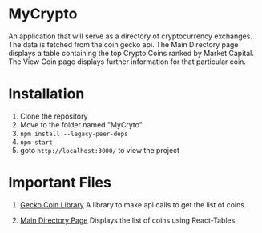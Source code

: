 # MyCrypto

An application that will serve as a directory of cryptocurrency exchanges.
The data is fetched from the coin gecko api.
The Main Directory page displays a table containing the top Crypto Coins ranked by Market Capital.
The View Coin page displays further information for that particular coin.

# Installation

1. Clone the repository
2. Move to the folder named "MyCryto"
3. `npm install --legacy-peer-deps`
4. `npm start`
5. goto `http://localhost:3000/` to view the project

# Important Files

1. [Gecko Coin Library](https://github.com/Misha-Mody/MyCrypto/blob/main/src/library/GeckoCoinLibrary.js)
   A library to make api calls to get the list of coins.

2. [Main Directory Page](https://github.com/Misha-Mody/MyCrypto/blob/main/src/pages/MainDirectory.js)
   Displays the list of coins using React-Tables
